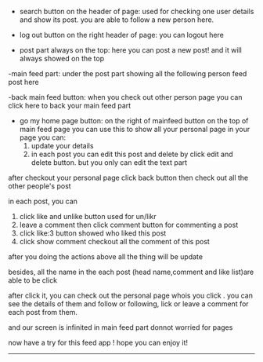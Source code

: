 
- search button on the header of page: used for checking one user details and show its post. you are able to follow a new person here.


- log out button on the right header of page: you can logout here


- post part always on the top:
here you can post a new post! and it will always showed on the top

-main feed part:
under the post part showing all the following person feed post here

-back main feed button:
when you check out other person page you can click here to back your main feed part

- go my home page button:
on the right of mainfeed button
on the top of main feed page
you can use this to show all your personal page 
in your page you can:
   1. update your details
   2. in each post you can edit this post and delete by click edit and delete button. but you only can edit the text part

after checkout your personal page
click back button then check out all the other people's post

in each post, you can 
  1. click like and unlike button used for un/likr
  2. leave a comment then click comment button for commenting a post
  3. click like:3 button showed who liked this post
  4. click show comment checkout all the comment of this post

after you doing the actions above all the thing will be update

besides, all the name in the each post (head name,comment and like list)are able to be click 

after click it, you can check out the personal page whois you click
. you can see the details of them and follow or following, lick or leave a comment for each post from them.

and our screen is infinited in main feed part donnot worried for pages


now have a try for this feed app ! hope you can enjoy it!











- - - 



